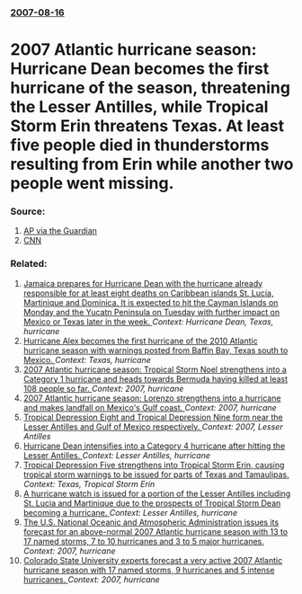 ### [2007-08-16](/news/2007/08/16/index.md)

#  2007 Atlantic hurricane season: Hurricane Dean becomes the first hurricane of the season, threatening the Lesser Antilles, while Tropical Storm Erin threatens Texas. At least five people died in thunderstorms resulting from Erin while another two people went missing. 




### Source:

1. [AP via the Guardian](http://www.guardian.co.uk/worldlatest/story/0,,-6858449,00.html)
2. [CNN](http://edition.cnn.com/2007/US/08/16/storms/index.html?eref=rss_topstories)

### Related:

1. [ Jamaica prepares for Hurricane Dean with the hurricane already responsible for at least eight deaths on Caribbean islands St. Lucia, Martinique and Dominica. It is expected to hit the Cayman Islands on Monday and the Yucatn Peninsula on Tuesday with further impact on Mexico or Texas later in the week. ](/news/2007/08/19/jamaica-prepares-for-hurricane-dean-with-the-hurricane-already-responsible-for-at-least-eight-deaths-on-caribbean-islands-st-lucia-martin.md) _Context: Hurricane Dean, Texas, hurricane_
2. [Hurricane Alex becomes the first hurricane of the 2010 Atlantic hurricane season with warnings posted from Baffin Bay, Texas south to Mexico. ](/news/2010/06/29/hurricane-alex-becomes-the-first-hurricane-of-the-2010-atlantic-hurricane-season-with-warnings-posted-from-baffin-bay-texas-south-to-mexico.md) _Context: Texas, hurricane_
3. [ 2007 Atlantic hurricane season: Tropical Storm Noel strengthens into a Category 1 hurricane and heads towards Bermuda having killed at least 108 people so far. ](/news/2007/11/1/2007-atlantic-hurricane-season-tropical-storm-noel-strengthens-into-a-category-1-hurricane-and-heads-towards-bermuda-having-killed-at-leas.md) _Context: 2007, hurricane_
4. [ 2007 Atlantic hurricane season: Lorenzo strengthens into a hurricane and makes landfall on Mexico's Gulf coast. ](/news/2007/09/27/2007-atlantic-hurricane-season-lorenzo-strengthens-into-a-hurricane-and-makes-landfall-on-mexico-s-gulf-coast.md) _Context: 2007, hurricane_
5. [ Tropical Depression Eight and Tropical Depression Nine form near the Lesser Antilles and Gulf of Mexico respectively. ](/news/2007/09/12/tropical-depression-eight-and-tropical-depression-nine-form-near-the-lesser-antilles-and-gulf-of-mexico-respectively.md) _Context: 2007, Lesser Antilles_
6. [ Hurricane Dean intensifies into a Category 4 hurricane after hitting the Lesser Antilles. ](/news/2007/08/17/hurricane-dean-intensifies-into-a-category-4-hurricane-after-hitting-the-lesser-antilles.md) _Context: Lesser Antilles, hurricane_
7. [ Tropical Depression Five strengthens into Tropical Storm Erin, causing tropical storm warnings to be issued for parts of Texas and Tamaulipas. ](/news/2007/08/15/tropical-depression-five-strengthens-into-tropical-storm-erin-causing-tropical-storm-warnings-to-be-issued-for-parts-of-texas-and-tamaulip.md) _Context: Texas, Tropical Storm Erin_
8. [ A hurricane watch is issued for a portion of the Lesser Antilles including St. Lucia and Martinique due to the prospects of Tropical Storm Dean becoming a hurricane. ](/news/2007/08/15/a-hurricane-watch-is-issued-for-a-portion-of-the-lesser-antilles-including-st-lucia-and-martinique-due-to-the-prospects-of-tropical-storm.md) _Context: Lesser Antilles, hurricane_
9. [ The U.S. National Oceanic and Atmospheric Administration issues its forecast for an above-normal 2007 Atlantic hurricane season with 13 to 17 named storms, 7 to 10 hurricanes and 3 to 5 major hurricanes. ](/news/2007/05/22/the-u-s-national-oceanic-and-atmospheric-administration-issues-its-forecast-for-an-above-normal-2007-atlantic-hurricane-season-with-13-to.md) _Context: 2007, hurricane_
10. [ Colorado State University experts forecast a very active 2007 Atlantic hurricane season with 17 named storms, 9 hurricanes and 5 intense hurricanes. ](/news/2007/04/3/colorado-state-university-experts-forecast-a-very-active-2007-atlantic-hurricane-season-with-17-named-storms-9-hurricanes-and-5-intense-hu.md) _Context: 2007, hurricane_
